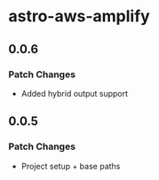# astro-aws-amplify

## 0.0.6

### Patch Changes

- Added hybrid output support

## 0.0.5

### Patch Changes

- Project setup + base paths
